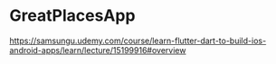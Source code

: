 # GreatPlacesApp
https://samsungu.udemy.com/course/learn-flutter-dart-to-build-ios-android-apps/learn/lecture/15199916#overview
